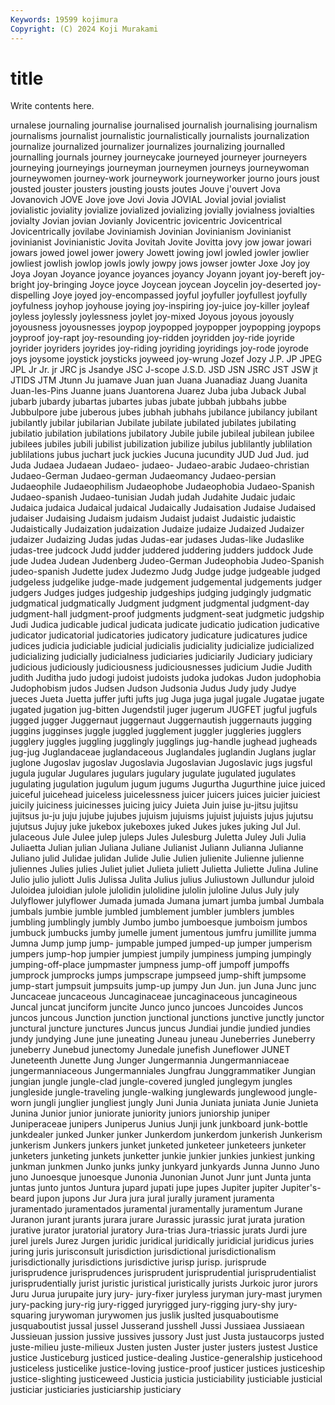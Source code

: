 ```yaml
---
Keywords: 19599 kojimura
Copyright: (C) 2024 Koji Murakami
---
```


# title

Write contents here.



urnalese journaling journalise
journalised journalish journalising journalism journalisms journalist journalistic journalistically journalists journalization
journalize journalized journalizer journalizes journalizing journalled journalling journals journey journeycake
journeyed journeyer journeyers journeying journeyings journeyman journeymen journeys journeywoman journeywomen
journey-work journeywork journeyworker journo jours joust jousted jouster jousters jousting
jousts joutes Jouve j'ouvert Jova Jovanovich JOVE Jove jove Jovi
Jovia JOVIAL Jovial jovial jovialist jovialistic joviality jovialize jovialized jovializing
jovially jovialness jovialties jovialty Jovian jovian Jovianly Jovicentric jovicentric Jovicentrical
Jovicentrically jovilabe Joviniamish Jovinian Jovinianism Jovinianist jovinianist Jovinianistic Jovita Jovitah
Jovite Jovitta jovy jow jowar jowari jowars jowed jowel jower
jowery Jowett jowing jowl jowled jowler jowlier jowliest jowlish jowlop
jowls jowly jowpy jows jowser jowter Joxe Joy joy Joya
Joyan Joyance joyance joyances joyancy Joyann joyant joy-bereft joy-bright joy-bringing
Joyce joyce Joycean joycean Joycelin joy-deserted joy-dispelling Joye joyed joy-encompassed
joyful joyfuller joyfullest joyfully joyfulness joyhop joyhouse joying joy-inspiring joy-juice
joy-killer joyleaf joyless joylessly joylessness joylet joy-mixed Joyous joyous joyously
joyousness joyousnesses joypop joypopped joypopper joypopping joypops joyproof joy-rapt joy-resounding
joy-ridden joyridden joy-ride joyride joyrider joyriders joyrides joy-riding joyriding joyridings
joy-rode joyrode joys joysome joystick joysticks joyweed joy-wrung Jozef Jozy
J.P. JP JPEG JPL Jr Jr. jr JRC js Jsandye
JSC J-scope J.S.D. JSD JSN JSRC JST JSW jt JTIDS
JTM Jtunn Ju juamave Juan juan Juana Juanadiaz Juang Juanita
Juan-les-Pins Juanne juans Juantorena Juarez Juba juba Juback Jubal jubarb
jubardy jubartas jubartes jubas jubate jubbah jubbahs jubbe Jubbulpore jube
juberous jubes jubhah jubhahs jubilance jubilancy jubilant jubilantly jubilar jubilarian
Jubilate jubilate jubilated jubilates jubilating jubilatio jubilation jubilations jubilatory Jubile
jubile jubileal jubilean jubilee jubilees jubiles jubili jubilist jubilization jubilize
jubilus jublilantly jublilation jublilations jubus juchart juck juckies Jucuna jucundity
JUD Jud Jud. jud Juda Judaea Judaean Judaeo- judaeo- Judaeo-arabic
Judaeo-christian Judaeo-German Judaeo-german Judaeomancy Judaeo-persian Judaeophile Judaeophilism Judaeophobe Judaeophobia Judaeo-Spanish
Judaeo-spanish Judaeo-tunisian Judah judah Judahite Judaic judaic Judaica judaica Judaical
judaical Judaically Judaisation Judaise Judaised judaiser Judaising Judaism judaism Judaist
judaist Judaistic judaistic Judaistically Judaization judaization Judaize judaize Judaized Judaizer
judaizer Judaizing Judas judas Judas-ear judases Judas-like Judaslike judas-tree judcock
Judd judder juddered juddering judders juddock Jude jude Judea Judean
Judenberg Judeo-German Judeophobia Judeo-Spanish judeo-spanish Judette judex Judezmo Judg Judge
judge judgeable judged judgeless judgelike judge-made judgement judgemental judgements judger
judgers Judges judges judgeship judgeships judging judgingly judgmatic judgmatical judgmatically
Judgment judgment judgmental judgment-day judgment-hall judgment-proof judgments judgment-seat judgmetic judgship
Judi Judica judicable judical judicata judicate judicatio judication judicative judicator
judicatorial judicatories judicatory judicature judicatures judice judices judicia judiciable judicial
judicialis judiciality judicialize judicialized judicializing judicially judicialness judiciaries judiciarily Judiciary
judiciary judicious judiciously judiciousness judiciousnesses judicium Judie Judith judith Juditha
judo judogi judoist judoists judoka judokas Judon judophobia Judophobism judos
Judsen Judson Judsonia Judus Judy judy Judye jueces Jueta Juetta
juffer jufti jufts jug Juga juga jugal jugale Jugatae jugate
jugated jugation jug-bitten Jugendstil juger jugerum JUGFET jugful jugfuls jugged
jugger Juggernaut juggernaut Juggernautish juggernauts jugging juggins jugginses juggle juggled
jugglement juggler juggleries jugglers jugglery juggles juggling jugglingly jugglings jug-handle
jughead jugheads jug-jug Juglandaceae juglandaceous Juglandales juglandin Juglans juglar juglone
Jugoslav jugoslav Jugoslavia Jugoslavian Jugoslavic jugs jugsful jugula jugular Jugulares
jugulars jugulary jugulate jugulated jugulates jugulating jugulation jugulum jugum jugums
Jugurtha Jugurthine juice juiced juiceful juicehead juiceless juicelessness juicer juicers
juices juicier juiciest juicily juiciness juicinesses juicing juicy Juieta Juin
juise ju-jitsu jujitsu jujitsus ju-ju juju jujube jujubes jujuism jujuisms
jujuist jujuists jujus jujutsu jujutsus Jujuy juke jukebox jukeboxes juked
Jukes jukes juking Jul Jul. julaceous Jule Julee julep juleps
Jules Julesburg Juletta Juley Juli Julia Juliaetta Julian julian Juliana
Juliane Julianist Juliann Julianna Julianne Juliano julid Julidae julidan Julide
Julie Julien julienite Julienne julienne juliennes Julies julies Juliet juliet
Julieta juliett Julietta Juliette Julina Juline Julio julio juliott Julis
Julissa Julita Julius julius Juliustown Jullundur juloid Juloidea juloidian julole
julolidin julolidine julolin juloline Julus July july Julyflower julyflower Jumada
jumada Jumana jumart jumba jumbal Jumbala jumbals jumbie jumble jumbled
jumblement jumbler jumblers jumbles jumbling jumblingly jumbly Jumbo jumbo jumboesque
jumboism jumbos jumbuck jumbucks jumby jumelle jument jumentous jumfru jumillite
jumma Jumna Jump jump jump- jumpable jumped jumped-up jumper jumperism
jumpers jump-hop jumpier jumpiest jumpily jumpiness jumping jumpingly jumping-off-place jumpmaster
jumpness jump-off jumpoff jumpoffs jumprock jumprocks jumps jumpscrape jumpseed jump-shift
jumpsome jump-start jumpsuit jumpsuits jump-up jumpy Jun Jun. jun Juna
Junc junc Juncaceae juncaceous Juncaginaceae juncaginaceous juncagineous Juncal juncat junciform
juncite Junco junco juncoes Juncoides Juncos juncos juncous Junction junction
junctional junctions junctive junctly junctor junctural juncture junctures Juncus juncus
Jundiai jundie jundied jundies jundy jundying June june juneating Juneau
juneau Juneberries Juneberry juneberry Junebud junectomy Junedale junefish Juneflower JUNET
Juneteenth Junette Jung Junger Jungermannia Jungermanniaceae jungermanniaceous Jungermanniales Jungfrau Junggrammatiker
Jungian jungian jungle jungle-clad jungle-covered jungled junglegym jungles jungleside jungle-traveling
jungle-walking junglewards junglewood jungle-worn jungli junglier jungliest jungly Juni Junia
Juniata juniata Junie Junieta Junina Junior junior juniorate juniority juniors
juniorship juniper Juniperaceae junipers Juniperus Junius Junji junk junkboard junk-bottle
junkdealer junked Junker junker Junkerdom junkerdom junkerish Junkerism junkerism Junkers
junkers junket junketed junketeer junketeers junketer junketers junketing junkets junketter
junkie junkier junkies junkiest junking junkman junkmen Junko junks junky
junkyard junkyards Junna Junno Juno juno Junoesque junoesque Junonia Junonian
Junot Junr junt Junta junta juntas junto juntos Juntura jupard
jupati jupe jupes Jupiter jupiter Jupiter's-beard jupon jupons Jur Jura
jura jural jurally jurament juramenta juramentado juramentados juramental juramentally juramentum
Jurane Juranon jurant jurants jurara jurare Jurassic jurassic jurat jurata
juration jurative jurator juratorial juratory Jura-trias Jura-triassic jurats Jurdi jure
jurel jurels Jurez Jurgen juridic juridical juridically juridicial juridicus juries
juring juris jurisconsult jurisdiction jurisdictional jurisdictionalism jurisdictionally jurisdictions jurisdictive jurisp
jurisp. jurisprude jurisprudence jurisprudences jurisprudent jurisprudential jurisprudentialist jurisprudentially jurist juristic
juristical juristically jurists Jurkoic juror jurors Juru Jurua jurupaite jury
jury- jury-fixer juryless juryman jury-mast jurymen jury-packing jury-rig jury-rigged juryrigged
jury-rigging jury-shy jury-squaring jurywoman jurywomen jus juslik juslted jusquaboutisme jusquaboutist
jussal jussel Jusserand jusshell Jussi Jussiaea Jussiaean Jussieuan jussion jussive
jussives jussory Just just Justa justaucorps justed juste-milieu juste-milieux Justen
justen Juster juster justers justest Justice justice Justiceburg justiced justice-dealing
Justice-generalship justicehood justiceless justicelike justice-loving justice-proof justicer justices justiceship justice-slighting
justiceweed Justicia justicia justiciability justiciable justicial justiciar justiciaries justiciarship justiciary

